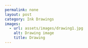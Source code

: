 ```yaml
---
permalink: none
layout: post
category: Ink Drawings
images:   
  - url: assets/images/drawing1.jpg
    alt: Drawing image
    title: Drawing
---
```

